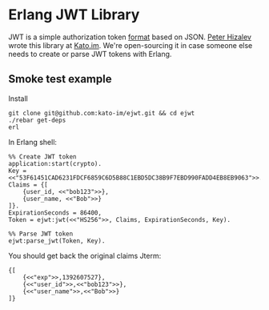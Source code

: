 Erlang JWT Library
=

JWT is a simple authorization token [format](http://self-issued.info/docs/draft-ietf-oauth-json-web-token.html) based on JSON. [Peter Hizalev](http://twitter.com/petrohi) wrote this library at [Kato.im](http://kato.im). We're open-sourcing it in case someone else needs to create or parse JWT tokens with Erlang.

## Smoke test example

Install

    git clone git@github.com:kato-im/ejwt.git && cd ejwt
    ./rebar get-deps
    erl

In Erlang shell:

    %% Create JWT token
    application:start(crypto).
    Key = <<"53F61451CAD6231FDCF6859C6D5B88C1EBD5DC38B9F7EBD990FADD4EB8EB9063">>.
    Claims = {[
        {user_id, <<"bob123">>},
        {user_name, <<"Bob">>}
    ]}.
    ExpirationSeconds = 86400,
    Token = ejwt:jwt(<<"HS256">>, Claims, ExpirationSeconds, Key).

    %% Parse JWT token
    ejwt:parse_jwt(Token, Key).


You should get back the original claims Jterm:

    {[
        {<<"exp">>,1392607527},
        {<<"user_id">>,<<"bob123">>},
        {<<"user_name">>,<<"Bob">>}
    ]}

